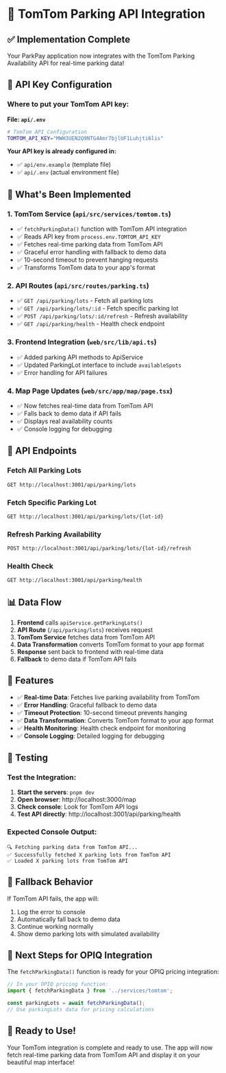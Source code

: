 # 🚗 TomTom Parking API Integration

## ✅ Implementation Complete

Your ParkPay application now integrates with the TomTom Parking Availability API for real-time parking data!

## 🔑 API Key Configuration

### Where to put your TomTom API key:

**File: `api/.env`**
```bash
# TomTom API Configuration
TOMTOM_API_KEY="MWH3UEN2Q9NTG4Amr7bjlUF1Luhjti6lis"
```

**Your API key is already configured in:**
- ✅ `api/env.example` (template file)
- ✅ `api/.env` (actual environment file)

## 🚀 What's Been Implemented

### 1. **TomTom Service** (`api/src/services/tomtom.ts`)
- ✅ `fetchParkingData()` function with TomTom API integration
- ✅ Reads API key from `process.env.TOMTOM_API_KEY`
- ✅ Fetches real-time parking data from TomTom API
- ✅ Graceful error handling with fallback to demo data
- ✅ 10-second timeout to prevent hanging requests
- ✅ Transforms TomTom data to your app's format

### 2. **API Routes** (`api/src/routes/parking.ts`)
- ✅ `GET /api/parking/lots` - Fetch all parking lots
- ✅ `GET /api/parking/lots/:id` - Fetch specific parking lot
- ✅ `POST /api/parking/lots/:id/refresh` - Refresh availability
- ✅ `GET /api/parking/health` - Health check endpoint

### 3. **Frontend Integration** (`web/src/lib/api.ts`)
- ✅ Added parking API methods to ApiService
- ✅ Updated ParkingLot interface to include `availableSpots`
- ✅ Error handling for API failures

### 4. **Map Page Updates** (`web/src/app/map/page.tsx`)
- ✅ Now fetches real-time data from TomTom API
- ✅ Falls back to demo data if API fails
- ✅ Displays real availability counts
- ✅ Console logging for debugging

## 🔧 API Endpoints

### Fetch All Parking Lots
```bash
GET http://localhost:3001/api/parking/lots
```

### Fetch Specific Parking Lot
```bash
GET http://localhost:3001/api/parking/lots/{lot-id}
```

### Refresh Parking Availability
```bash
POST http://localhost:3001/api/parking/lots/{lot-id}/refresh
```

### Health Check
```bash
GET http://localhost:3001/api/parking/health
```

## 📊 Data Flow

1. **Frontend** calls `apiService.getParkingLots()`
2. **API Route** (`/api/parking/lots`) receives request
3. **TomTom Service** fetches data from TomTom API
4. **Data Transformation** converts TomTom format to your app format
5. **Response** sent back to frontend with real-time data
6. **Fallback** to demo data if TomTom API fails

## 🎯 Features

- ✅ **Real-time Data**: Fetches live parking availability from TomTom
- ✅ **Error Handling**: Graceful fallback to demo data
- ✅ **Timeout Protection**: 10-second timeout prevents hanging
- ✅ **Data Transformation**: Converts TomTom format to your app format
- ✅ **Health Monitoring**: Health check endpoint for monitoring
- ✅ **Console Logging**: Detailed logging for debugging

## 🧪 Testing

### Test the Integration:
1. **Start the servers**: `pnpm dev`
2. **Open browser**: http://localhost:3000/map
3. **Check console**: Look for TomTom API logs
4. **Test API directly**: http://localhost:3001/api/parking/health

### Expected Console Output:
```
🔍 Fetching parking data from TomTom API...
✅ Successfully fetched X parking lots from TomTom API
✅ Loaded X parking lots from TomTom API
```

## 🔄 Fallback Behavior

If TomTom API fails, the app will:
1. Log the error to console
2. Automatically fall back to demo data
3. Continue working normally
4. Show demo parking lots with simulated availability

## 📝 Next Steps for OPIQ Integration

The `fetchParkingData()` function is ready for your OPIQ pricing integration:

```typescript
// In your OPIQ pricing function:
import { fetchParkingData } from '../services/tomtom';

const parkingLots = await fetchParkingData();
// Use parkingLots data for pricing calculations
```

## 🎉 Ready to Use!

Your TomTom integration is complete and ready to use. The app will now fetch real-time parking data from TomTom API and display it on your beautiful map interface!

